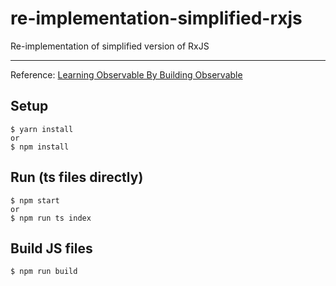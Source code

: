 # re-implementation-simplified-rxjs
Re-implementation of simplified version of RxJS

---

Reference: [Learning Observable By Building Observable](https://medium.com/@benlesh/learning-observable-by-building-observable-d5da57405d87#.jhl559xmk)

## Setup
```
$ yarn install
or
$ npm install
```

## Run (ts files directly)
```
$ npm start
or
$ npm run ts index
```

## Build JS files
```
$ npm run build
```
